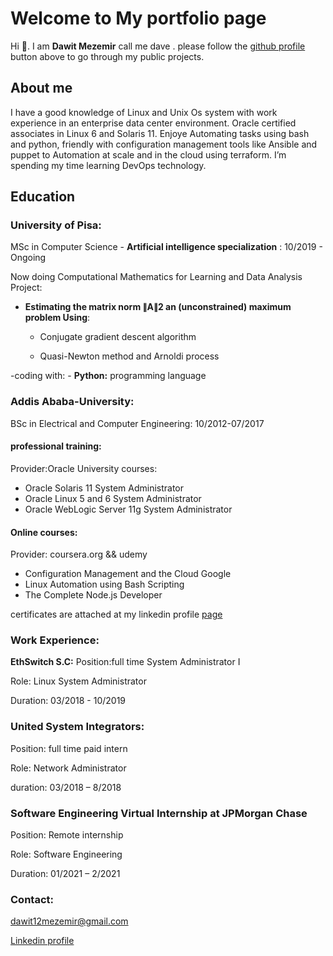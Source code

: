 # Welcome to My portfolio page

Hi :wave:. I am **Dawit Mezemir** call me dave . 
  please follow the [github profile](https://github.com/dawitanelay) button above to go through my public projects.
## About me 

I have a good knowledge of Linux and Unix Os system with work experience in an enterprise data center environment. Oracle certified associates in Linux 6 and Solaris 11.  Enjoye Automating tasks using bash and python, friendly with configuration management tools like Ansible and puppet to Automation at scale and in the cloud using terraform. I’m spending my time learning DevOps technology. 

## Education

### University of Pisa:

MSc in Computer Science - **Artificial intelligence specialization** : 10/2019 - Ongoing

Now doing Computational Mathematics for Learning and Data Analysis Project:

- **Estimating the matrix norm ∥A∥2 an (unconstrained) maximum problem Using**:

  - Conjugate gradient descent algorithm
  
  - Quasi-Newton method and Arnoldi process
    
-coding with:
    - **Python:** programming language
### Addis Ababa-University:

BSc in Electrical and Computer Engineering: 10/2012-07/2017

#### professional training:
Provider:Oracle University
courses:
  - Oracle Solaris 11 System Administrator
  - Oracle Linux 5 and 6 System Administrator
  - Oracle WebLogic Server 11g System Administrator
  
#### Online courses:
  Provider: coursera.org && udemy
  - Configuration Management and the Cloud Google
  - Linux Automation using Bash Scripting 
  - The Complete Node.js Developer
 
certificates are attached at my linkedin profile [page](https://www.linkedin.com/in/dawit-mezemir-9a2055118/)
### Work Experience:

**EthSwitch S.C:**
Position:full time System Administrator I

Role: Linux System Administrator

Duration: 03/2018 - 10/2019

### United System Integrators:
Position: full time paid intern

Role: Network Administrator

duration: 03/2018 – 8/2018

### Software Engineering Virtual Internship at JPMorgan Chase
Position: Remote internship

Role: Software Engineering

Duration: 01/2021 – 2/2021

### Contact:
<dawit12mezemir@gmail.com>

[Linkedin profile](https://www.linkedin.com/in/dawit-mezemir-9a2055118/)



    
